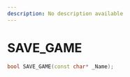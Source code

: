 ```yaml
---
description: No description available 
---
```


# SAVE_GAME

```cpp
bool SAVE_GAME(const char* _Name);
```
